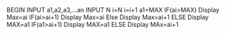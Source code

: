 BEGIN INPUT a1,a2,a3,...an INPUT N i=N i=i+1 a1=MAX IF(ai>MAX) Display Max=ai IF(ai>ai+1) Display
Max=ai Else Display Max=ai+1 ELSE Display MAX=a1 IF(a1>ai+1) Display MAX=a1 ELSE Display MAx=ai+1
